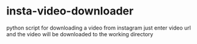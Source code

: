 # insta-video-downloader
python script for downloading a video from instagram
 just enter video url and the video will be downloaded to the working directory
